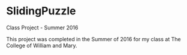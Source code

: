 # SlidingPuzzle
Class Project - Summer 2016

This project was completed in the Summer of 2016 for my class at The College of William and Mary.
